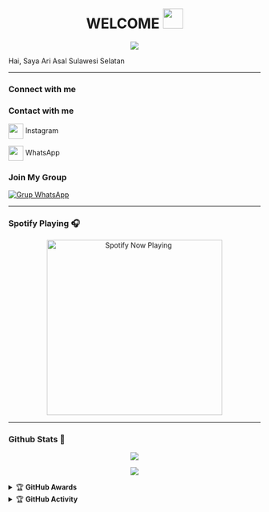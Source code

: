 <h1 align="center">WELCOME <img src="https://user-images.githubusercontent.com/1303154/88677602-1635ba80-d120-11ea-84d8-d263ba5fc3c0.gif" width="40px" alt=""><br></h1>
<p align="center">
  <img src="https://i.ibb.co/ZNsDKDx/2515.jpg" />
</p>

<p align="center">

Hai, Saya Ari
Asal Sulawesi Selatan

</p>

------
### Connect with me
</p>
<h3 align="left">Contact with me</h3>
<p align="left"><a href="https://instagram.com/my.siraj" target="blank"><img align="center" src="https://storage.caliph71.xyz/img/instagram.svg" height="30" width="30" /></a> Instagram
<p align="left"><a href="https://Wa.me/6285796430430" target="blank"><img align="center" src="https://storage.caliph71.xyz/img/whatsapp.svg" height="30" width="30" /></a> WhatsApp
</p>

### Join My Group

[![Grup WhatsApp](https://img.shields.io/badge/WhatsApp%20Group-25D366?style=for-the-badge&logo=whatsapp&logoColor=white)](https://chat.whatsapp.com/FLuvwjV0Y5r4DFqrg8u2o9)
</p>

------

### Spotify Playing 🎧

<p align="center">
  <a href="https://open.spotify.com/user/hbv7yzic965h9y82w194av0cz" target="_blank"><img src="https://now-playing-on-spotify.vercel.app/api/spotify" alt="Spotify Now Playing" width="350"/></a>
</p>

------

### Github Stats 🚀

<p align="center"><a href="https://github.com/AriGans"><img src="https://github-readme-stats.vercel.app/api?username=AriGans&show_icons=true&theme=radical"></a></p>
<p align="center"><a href="https://github.com/AriGans"><img src="https://github-readme-stats.vercel.app/api/top-langs/?username=AriGans&theme=radical&layout=compact"></a></p> 


<details>
    <summary>&#127942 <b>GitHub Awards</b></summary><br/>

![Github Trophy](https://github-profile-trophy.vercel.app/?username=phaticusthiccy)

</details>

<details>
    <summary>&#127942 <b>GitHub Activity</b></summary><br/>

![Metrics](https://metrics.lecoq.io/zeeoneofc?template=classic&repositories.forks=true&languages=1&languages.colors=github&languages.threshold=0%25&config.timezone=Asia%2FMakassar)

</details> 
